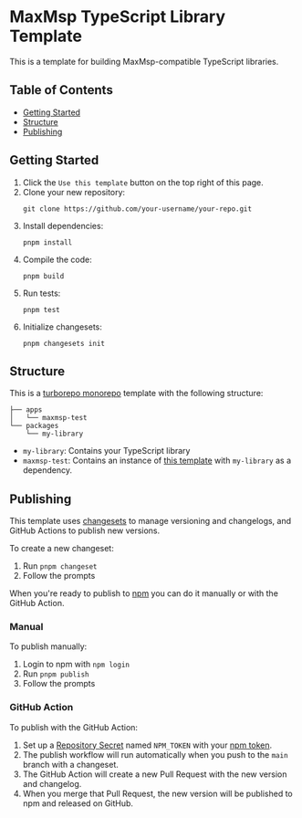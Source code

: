 # MaxMsp TypeScript Library Template

This is a template for building MaxMsp-compatible TypeScript libraries.

## Table of Contents

- [Getting Started](#getting-started)
- [Structure](#structure)
- [Publishing](#publishing)

## Getting Started

1. Click the `Use this template` button on the top right of this page.
2. Clone your new repository:
   ```
   git clone https://github.com/your-username/your-repo.git
   ```
3. Install dependencies:
   ```
   pnpm install
   ```
4. Compile the code:
   ```
   pnpm build
   ```
5. Run tests:
   ```
   pnpm test
   ```
6. Initialize changesets:
   ```
   pnpm changesets init
   ```

## Structure

This is a [turborepo monorepo](https://turbo.build/repo/docs) template with the following structure:

```
├── apps
│   └── maxmsp-test
└── packages
    └── my-library
```

- `my-library`: Contains your TypeScript library
- `maxmsp-test`: Contains an instance of [this template](https://github.com/aptrn/maxmsp-ts-example) with `my-library` as a dependency.

## Publishing

This template uses [changesets](https://github.com/changesets/changesets) to manage versioning and changelogs, and GitHub Actions to publish new versions.

To create a new changeset:

1. Run `pnpm changeset`
2. Follow the prompts

When you're ready to publish to [npm](https://www.npmjs.com/) you can do it manually or with the GitHub Action.

### Manual

To publish manually:

1. Login to npm with `npm login`
2. Run `pnpm publish`
3. Follow the prompts

### GitHub Action

To publish with the GitHub Action:

1. Set up a [Repository Secret](https://docs.github.com/en/actions/security-guides/encrypted-secrets) named `NPM_TOKEN` with your [npm token](https://docs.npmjs.com/creating-and-viewing-access-tokens).
2. The publish workflow will run automatically when you push to the `main` branch with a changeset.
3. The GitHub Action will create a new Pull Request with the new version and changelog.
4. When you merge that Pull Request, the new version will be published to npm and released on GitHub.
